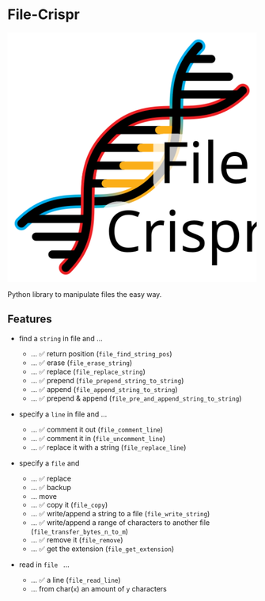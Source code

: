 # File-Crispr

![assets/logo-file-crispr.svg](assets/logo-file-crispr.svg)

Python library to manipulate files the easy way.

## Features

- find a `string` in file and ...

  - ... ✅ return position (`file_find_string_pos`)
  - ... ✅ erase (`file_erase_string`)
  - ... ✅ replace (`file_replace_string`)
  - ... ✅ prepend (`file_prepend_string_to_string`)
  - ... ✅ append (`file_append_string_to_string`)
  - ... ✅ prepend & append (`file_pre_and_append_string_to_string`)

- specify a `line` in file and ...

  - ... ✅ comment it out (`file_comment_line`)
  - ... ✅ comment it in (`file_uncomment_line`)
  - ... ✅ replace it with a string (`file_replace_line`)

- specify a `file` and

  - ... ✅ replace
  - ... ✅ backup
  - ... move
  - ... ✅ copy it (`file_copy`)
  - ... ✅ write/append a string to a file (`file_write_string`)
  - ... ✅ write/append a range of characters to another file (`file_transfer_bytes_n_to_m`)
  - ... ✅ remove it (`file_remove`)
  - ... ✅ get the extension (`file_get_extension`)

- read in `file ` ...

  - ... ✅ a line (`file_read_line`)
  - ... from char(`x`) an amount of `y` characters

